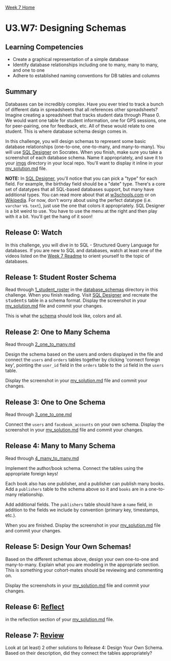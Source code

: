 [Week 7 Home](../)

# U3.W7: Designing Schemas

## Learning Competencies
- Create a graphical representation of a simple database
- Identify database relationships including one to many, many to many, and one to one
- Adhere to established naming conventions for DB tables and columns


## Summary
Databases can be incredibly complex. Have you ever tried to track a bunch of different data in spreadsheets that all references other spreadsheets? Imagine creating a spreadsheet that tracks student data through Phase 0. We would want one table for student information, one for GPS sessions, one for peer-pairing, one for feedback, etc. All of these would relate to one student. This is where database schema design comes in.

In this challenge, you will design schemas to represent some basic database relationships (one-to-one, one-to-many, and many-to-many). You will use [SQL Designer](https://socrates.devbootcamp.com/sql) on Socrates. When you finish, make sure you take a screenshot of each database schema. Name it appropriately, and save it to your [imgs](../imgs) directory in your local repo. You'll want to display it inline in your [my_solution.md](my_solution.md) file.

**NOTE:** In [SQL Designer](https://socrates.devbootcamp.com/sql), you'll notice that you can pick a "type" for each field.  For example, the birthday field should be a "date" type.  There's a core set of datatypes that all SQL-based databases support, but many have additional types. You can read more about that at [w3schools.com](http://www.w3schools.com/sql/sql_datatypes.asp) or on [Wikipedia](http://en.wikipedia.org/wiki/SQL#Data_types). For now, don't worry about using the perfect datatype (i.e. `varchar` vs. `text`), just use the one that colors it appropriately. SQL Designer is a bit weird to use. You have to use the menu at the right and then play with it a bit. You'll get the hang of it soon!

## Release 0: Watch
In this challenge, you will dive in to SQL - Structured Query Language for databases. If you are new to SQL and databases, watch at least one of the videos listed on the [Week 7 Readme](../README.md) to orient yourself to the topic of databases.

## Release 1: Student Roster Schema
Read through [1_student_roster](database_schemas/1_student_roster.md) in the [database_schemas](database_schemas) directory in this challenge. When you finish reading. Visit [SQL Designer](https://socrates.devbootcamp.com/sql) and recreate the <tt>students</tt> table in a schema format. Display the screenshot in your [my_solution.md](my_solution.md) file and commit your changes.

This is what the [schema](http://f.cl.ly/items/0z3p0i1Y0G3h1A3V1d2p/Screen%20Shot%202012-05-17%20at%205.04.38%20PM.png) should look like, colors and all.

## Release 2: One to Many Schema
Read through [2_one_to_many.md](database_schemas/2_one_to_many.md)

Design the schema based on the users and orders displayed in the file and connect the `users` and `orders` tables together by clicking 'connect foreign key', pointing the `user_id` field in the `orders` table to the `id` field in the `users` table.

Display the screenshot in your [my_solution.md](my_solution.md) file and commit your changes.

## Release 3: One to One Schema
Read through [3_one_to_one.md](database_schemas/3_one_to_one.md)

Connect the `users` and `facebook_accounts` on your own schema. Display the screenshot in your [my_solution.md](my_solution.md) file and commit your changes.

## Release 4: Many to Many Schema
Read through [4_many_to_many.md](database_schemas/4_many_to_many.md)

Implement the author/book schema. Connect the tables using the appropriate foreign keys!

Each book also has one publisher, and a publisher can publish many books.  Add a `publishers` table to the schema above so it and `books` are in a one-to-many relationship.

Add additional fields. The `publishers` table should have a `name` field, in addition to the fields we include by convention (primary key, timestamps, etc.).

When you are finished. Display the screenshot in your [my_solution.md](my_solution.md) file and commit your changes.

## Release 5: Design Your Own Schemas!
Based on the different schemas above, design your own one-to-one and many-to-many. Explain what you are modeling in the appropriate section. This is something your cohort-mates should be reviewing and commenting on.

Display the screenshots in your [my_solution.md](my_solution.md) file and commit your changes.

## Release 6: [Reflect](https://github.com/Devbootcamp/phase-0-handbook/blob/master/coding-references/reflection-guidelines.md)
in the reflection section of your [my_solution.md](my_solution.md) file.

## Release 7: [Review](https://github.com/Devbootcamp/phase-0-handbook/blob/master/coding-references/review.md)
Look at (at least) 2 other solutions to Release 4: Design Your Own Schema. Based on their description, did they connect the tables appropriately?